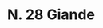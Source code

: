 ---
title: "N. 28 Giande"
permalink: "/edition/plant028/"
plant-name: "N. 28"
plant-number: "028"
plant-xml: "/assets/xml/plant028.xml"
plant-img1: "/assets/img/plant028_verso.jpg"
plant-img2: "/assets/img/plant028.jpg"
plant-title: "N. 28 Giande"
plant-taxon-link: ""
plant-taxon-content: ""
layout: single-xml
---